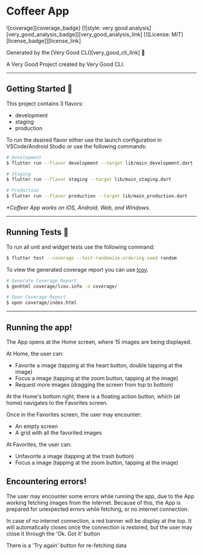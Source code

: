 # Coffeer App

![coverage][coverage_badge]
[![style: very good analysis][very_good_analysis_badge]][very_good_analysis_link]
[![License: MIT][license_badge]][license_link]

Generated by the [Very Good CLI][very_good_cli_link] 🤖

A Very Good Project created by Very Good CLI.

---

## Getting Started 🚀

This project contains 3 flavors:

- development
- staging
- production

To run the desired flavor either use the launch configuration in VSCode/Android Studio or use the following commands:

```sh
# Development
$ flutter run --flavor development --target lib/main_development.dart

# Staging
$ flutter run --flavor staging --target lib/main_staging.dart

# Production
$ flutter run --flavor production --target lib/main_production.dart
```

_\*Coffeer App works on iOS, Android, Web, and Windows._

---

## Running Tests 🧪

To run all unit and widget tests use the following command:

```sh
$ flutter test --coverage --test-randomize-ordering-seed random
```

To view the generated coverage report you can use [lcov](https://github.com/linux-test-project/lcov).

```sh
# Generate Coverage Report
$ genhtml coverage/lcov.info -o coverage/

# Open Coverage Report
$ open coverage/index.html
```

---

## Running the app!

The App opens at the Home screen, where 15 images are being displayed.

At Home, the user can:

- Favorite a image (tapping at the heart button, double tapping at the image)
- Focus a image (tapping at the zoom button, tapping at the image)
- Request more images (dragging the screen from top to bottom)

At the Home's bottom right, there is a floating action button, which (at home) navigates 
to the Favorites screen.

Once in the Favorites screen, the user may encounter:

- An empty screen
- A grid with all the favorited images

At Favorites, the user can:

- Unfavorite a image (tapping at the trash button)
- Focus a image (tapping at the zoom button, tapping at the image)

## Encountering errors!

The user may encounter some errors while running the app, due to the App working fetching images 
from the internet. Because of this, the App is prepared for unexpected errors while fetching, or
no internet connection.

In case of no internet connection, a red banner will be display at the top. It will automatically 
closes once the connection is restored, but the user may close it through the 'Ok. Got it' button

There is a 'Try again' button for re-fetching data 